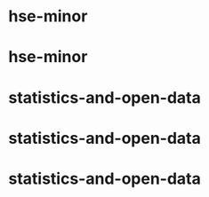 # hse-minor
# hse-minor
# statistics-and-open-data
# statistics-and-open-data
# statistics-and-open-data
